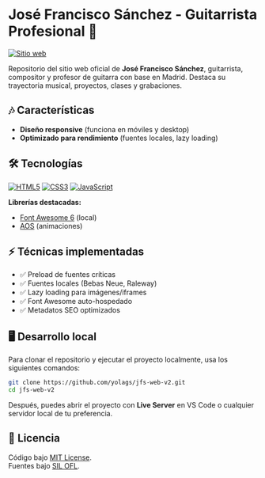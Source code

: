 # José Francisco Sánchez - Guitarrista Profesional 🎸

[![Sitio web](https://img.shields.io/badge/Sitio_Web-Visitar_ahora-blue?style=for-the-badge)](https://jfranciscomusica.com)


Repositorio del sitio web oficial de **José Francisco Sánchez**, guitarrista, compositor y profesor de guitarra con base en Madrid. Destaca su trayectoria musical, proyectos, clases y grabaciones.

## 🎶 Características

- **Diseño responsive** (funciona en móviles y desktop)
- **Optimizado para rendimiento** (fuentes locales, lazy loading)

## 🛠️ Tecnologías

[![HTML5](https://img.shields.io/badge/HTML5-E34F26?style=flat&logo=html5&logoColor=white)](https://developer.mozilla.org/en-US/docs/Web/HTML)
[![CSS3](https://img.shields.io/badge/CSS3-1572B6?style=flat&logo=css3&logoColor=white)](https://developer.mozilla.org/en-US/docs/Web/CSS)
[![JavaScript](https://img.shields.io/badge/JavaScript-F7DF1E?style=flat&logo=javascript&logoColor=black)](https://developer.mozilla.org/en-US/docs/Web/JavaScript)

**Librerías destacadas:**
- [Font Awesome 6](https://fontawesome.com/) (local)  
- [AOS](https://michalsnik.github.io/aos/) (animaciones)

## ⚡ Técnicas implementadas
- ✅ Preload de fuentes críticas
- ✅ Fuentes locales (Bebas Neue, Raleway)  
- ✅ Lazy loading para imágenes/iframes
- ✅ Font Awesome auto-hospedado
- ✅ Metadatos SEO optimizados

## 🖥️ Desarrollo local

Para clonar el repositorio y ejecutar el proyecto localmente, usa los siguientes comandos:

```bash
git clone https://github.com/yolags/jfs-web-v2.git
cd jfs-web-v2
```

Después, puedes abrir el proyecto con **Live Server** en VS Code o cualquier servidor local de tu preferencia.

## 📜 Licencia
Código bajo [MIT License](/LICENSE).  
Fuentes bajo [SIL OFL](https://scripts.sil.org/OFL).